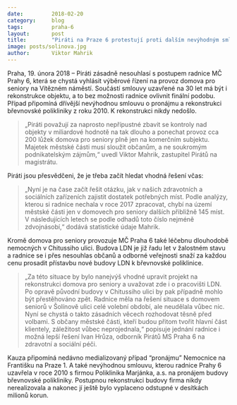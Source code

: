 ```yaml
---
date:         2018-02-20
category:     blog
tags:         praha-6
layout:       post
title:        "Piráti na Praze 6 protestují proti dalším nevýhodným smlouvám na 30 let" 
image: posts/solinova.jpg
author:       Viktor Mahrik
---
```


Praha, 19. února 2018 – Piráti zásadně nesouhlasí s postupem radnice MČ Prahy 6, která se chystá vyhlásit výběrové řízení na provoz domova pro seniory na Vítězném náměstí. Součástí smlouvy uzavřené na 30 let má být i rekonstrukce objektu, a to bez možnosti radnice ovlivnit finální podobu. Případ připomíná dřívější nevýhodnou smlouvu o pronájmu a rekonstrukci břevnovské polikliniky z roku 2010. K rekonstrukci nikdy nedošlo.
 
> „Piráti považují za naprosto nepřípustné zbavit se kontroly nad objekty v miliardové hodnotě na tak dlouho a ponechat provoz cca 200 lůžek domova pro seniory plně jen na komerčním subjektu. Majetek městské části musí sloužit občanům, a ne soukromým podnikatelským zájmům,“ uvedl Viktor Mahrik, zastupitel Pirátů na magistrátu.
 
Piráti jsou přesvědčeni, že je třeba začít hledat vhodná řešení včas: 

> „Nyní je na čase začít řešit otázku, jak v našich zdravotních a sociálních zařízeních zajistit dostatek potřebných míst. Podle analýzy, kterou si radnice nechala v roce 2017 zpracovat, chybí na území městské části jen v domovech pro seniory dalších přibližně 145 míst. V následujících letech se podle odhadů toto číslo nejméně zdvojnásobí,“ dodává statistické údaje Mahrik.
 
Kromě domova pro seniory provozuje MČ Praha 6 také léčebnu dlouhodobě nemocných v Chitussiho ulici. Budova LDN je již řadu let v žalostném stavu a radnice se i přes nesouhlas občanů a odborné veřejnosti snaží za každou cenu prosadit přístavbu nové budovy LDN k břevnovské poliklinice.
 
> „Za této situace by bylo nanejvýš vhodné upravit projekt na rekonstrukci domova pro seniory a uvažovat zde i o pracovišti LDN. Po opravě původní budovy v Chitussiho ulici by pak případně mohlo být přestěhováno zpět. Radnice měla na řešení situace s domovem seniorů v Šolínově ulici celé volební období, ale neudělala vůbec nic. Nyní se chystá o takto zásadních věcech rozhodovat těsně před volbami. S občany městské části, kteří budou přitom tvořit hlavní část klientely, záležitost vůbec neprojednala,“ popisuje jednání radnice i možná lepší řešení Ivan Hrůza, odborník Pirátů MS Praha 6 na zdravotní a sociální péči.
 
Kauza připomíná nedávno medializovaný případ “pronájmu” Nemocnice na Františku na Praze 1. A také nevýhodnou smlouvu, kterou radnice Prahy 6 uzavřela v roce 2010 s firmou Poliklinika Marjánka, a.s. na pronájem budovy břevnovské polikliniky. Postupnou rekonstrukci budovy firma nikdy nerealizovala a nakonec jí ještě bylo vyplaceno odstupné v desítkách milionů korun.

